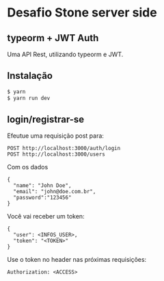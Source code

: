 # Desafio Stone server side
## typeorm + JWT Auth
Uma API Rest, utilizando typeorm e JWT.

## Instalação

```bash
$ yarn
$ yarn run dev 
```

## login/registrar-se

Efeutue uma requisição post para:
```
POST http://localhost:3000/auth/login
POST http://localhost:3000/users
```
Com os dados

```
{
  "name": "John Doe",
  "email": "john@doe.com.br",
  "password":"123456"
}
```

Você vai receber um token:

```
{
  "user": <INFOS_USER>,
  "token": "<TOKEN>"
}
```


Use o token no header nas próximas requisições:

```
Authorization: <ACCESS>
```
